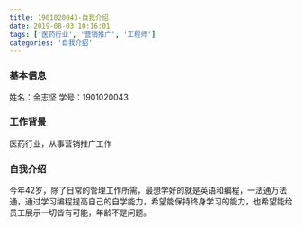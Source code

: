 ```yaml
---
title: 1901020043-自我介绍
date: 2019-08-03 10:16:01
tags: ['医药行业', '营销推广', '工程师']
categories: '自我介绍'
---
```


### 基本信息

姓名：金志坚
学号：1901020043

### 工作背景

医药行业，从事营销推广工作

### 自我介绍

今年42岁，除了日常的管理工作所需，最想学好的就是英语和编程，一法通万法通，通过学习编程提高自己的自学能力，希望能保持终身学习的能力，也希望能给员工展示一切皆有可能，年龄不是问题。
